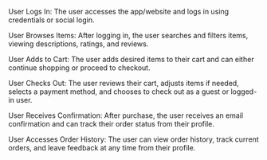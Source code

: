 User Logs In: The user accesses the app/website and logs in using credentials or social login.

User Browses Items: After logging in, the user searches and filters items, viewing descriptions, ratings, and reviews.

User Adds to Cart: The user adds desired items to their cart and can either continue shopping or proceed to checkout.

User Checks Out: The user reviews their cart, adjusts items if needed, selects a payment method, and chooses to check out as a guest or logged-in user.

User Receives Confirmation: After purchase, the user receives an email confirmation and can track their order status from their profile.

User Accesses Order History: The user can view order history, track current orders, and leave feedback at any time from their profile.